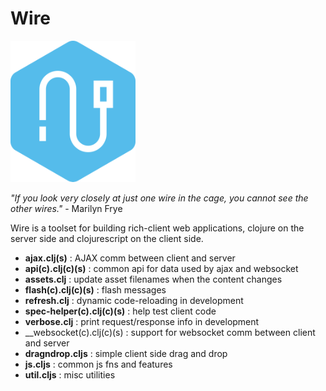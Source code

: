 # Wire

![Wire](https://github.com/cleancoders/c3kit/blob/main/img/wire_200.png)

_"If you look very closely at just one wire in the cage, you cannot see the other wires."_ - Marilyn Frye

Wire is a toolset for building rich-client web applications, clojure on the server side and clojurescript on the client side.

 * __ajax.clj(s)__ : AJAX comm between client and server
 * __api(c).clj(c)(s)__ : common api for data used by ajax and websocket
 * __assets.clj__ : update asset filenames when the content changes
 * __flash(c).clj(c)(s)__ : flash messages
 * __refresh.clj__ : dynamic code-reloading in development
 * __spec-helper(c).clj(c)(s)__ : help test client code
 * __verbose.clj__ : print request/response info in development
 * __websocket(c).clj(c)(s) : support for websocket comm between client and server
 * __dragndrop.cljs__ : simple client side drag and drop
 * __js.cljs__ : common js fns and features
 * __util.cljs__ : misc utilities
